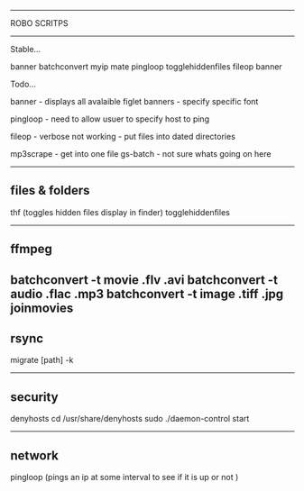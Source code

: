 



*************************
ROBO SCRITPS
*************************

Stable…

banner
batchconvert
myip
mate
pingloop
togglehiddenfiles
fileop
banner

Todo…

banner 	 - displays all avalaible figlet banners
		 - specify specific font

pingloop - need to allow usuer to specify host to ping

fileop 	 - verbose not working
		 - put files into dated directories
		 
mp3scrape - get into one file
gs-batch - not sure whats going on here

-------------------------
files & folders
-------------------------
thf (toggles hidden files display in finder)
togglehiddenfiles



-------------------------
ffmpeg
-------------------------
batchconvert -t movie .flv .avi
batchconvert -t audio .flac .mp3
batchconvert -t image .tiff .jpg
joinmovies
-------------------------
rsync
-------------------------
migrate [path] -k

-------------------------
security
-------------------------
denyhosts
cd /usr/share/denyhosts
sudo ./daemon-control start

-------------------------
network
-------------------------

pingloop (pings an ip at some interval to see if it is up or not )